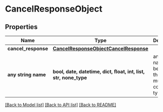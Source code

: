 # CancelResponseObject


## Properties
Name | Type | Description | Notes
------------ | ------------- | ------------- | -------------
**cancel_response** | [**CancelResponseObjectCancelResponse**](CancelResponseObjectCancelResponse.md) |  | [optional] 
**any string name** | **bool, date, datetime, dict, float, int, list, str, none_type** | any string name can be used but the value must be the correct type | [optional]

[[Back to Model list]](../README.md#documentation-for-models) [[Back to API list]](../README.md#documentation-for-api-endpoints) [[Back to README]](../README.md)


